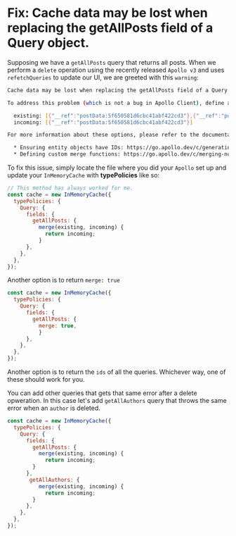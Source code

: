 # Fix: Cache data may be lost when replacing the getAllPosts field of a Query object.

Supposing we have a ```getAllPosts``` query that returns all posts. When we  perform a ```delete``` operation using the recently released ```Apollo v3``` and uses ```refetchQueries``` to update our UI, we are greeted with this ```warning```:
```sh
Cache data may be lost when replacing the getAllPosts field of a Query object.

To address this problem (which is not a bug in Apollo Client), define a custom merge function for the Query.getAllOccupants field, so InMemoryCache can safely merge these objects:

  existing: [{"__ref":"postData:5f650581d6cbc41abf422cd3"},{"__ref":"postData:5f6505a9d6cbc41abf422cd4"}]
  incoming: [{"__ref":"postData:5f650581d6cbc41abf422cd3"}]

For more information about these options, please refer to the documentation:

  * Ensuring entity objects have IDs: https://go.apollo.dev/c/generating-unique-identifiers
  * Defining custom merge functions: https://go.apollo.dev/c/merging-non-normalized-objects
  ``` 

  To fix this issue, simply locate the file where you did your ```Apollo``` set up and update your ```InMemoryCache``` with __typePolicies__ like so: 
  ```js
  // This method has always worked for me.
  const cache = new InMemoryCache({
    typePolicies: {
      Query: {
        fields: {
          getAllPosts: {
            merge(existing, incoming) {
              return incoming;
            }
        },
      },
    },
  });
```
Another option is to return ```merge: true```

  ```js
  const cache = new InMemoryCache({
    typePolicies: {
      Query: {
        fields: {
          getAllPosts: {
            merge: true,
            }
        },
      },
    },
  });
```

Another option is to return the ```ids``` of all the queries. Whichever way, one of these should work for you.

You can add other queries that gets that same error after a delete opweration. In this case let's add ```getAllAuthors``` query that throws the same error when an ```author``` is deleted.

  ```js 
  const cache = new InMemoryCache({
    typePolicies: {
      Query: {
        fields: {
          getAllPosts: {
            merge(existing, incoming) {
              return incoming;
          }
        },
         getAllAuthors: {
            merge(existing, incoming) {
              return incoming;
          }
        },
      },
    },
  });
```